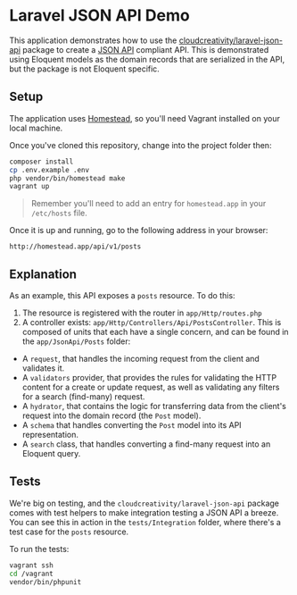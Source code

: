 # Laravel JSON API Demo

This application demonstrates how to use the 
[cloudcreativity/laravel-json-api](https://github.com/cloudcreativity/laravel-json-api)
package to create a [JSON API](http://jsonapi.org) compliant API. This is demonstrated using Eloquent models as
the domain records that are serialized in the API, but the package is not Eloquent specific.

## Setup

The application uses [Homestead](https://laravel.com/docs/homestead), so you'll need Vagrant installed on your
local machine.

Once you've cloned this repository, change into the project folder then:

``` bash
composer install
cp .env.example .env
php vendor/bin/homestead make
vagrant up
```

> Remember you'll need to add an entry for `homestead.app` in your `/etc/hosts` file.

Once it is up and running, go to the following address in your browser:

```
http://homestead.app/api/v1/posts
```

## Explanation

As an example, this API exposes a `posts` resource. To do this:

1. The resource is registered with the router in `app/Http/routes.php`
2. A controller exists: `app/Http/Controllers/Api/PostsController`. This is composed of units that each have a single
concern, and can be found in the `app/JsonApi/Posts` folder:
  - A `request`, that handles the incoming request from the client and validates it.
  - A `validators` provider, that provides the rules for validating the HTTP content for a create or update request,
  as well as validating any filters for a search (find-many) request.
  - A `hydrator`, that contains the logic for transferring data from the client's request into the domain record (the
  `Post` model).
  - A `schema` that handles converting the `Post` model into its API representation.
  - A `search` class, that handles converting a find-many request into an Eloquent query.
  
## Tests

We're big on testing, and the `cloudcreativity/laravel-json-api` package comes with test helpers to make integration 
testing a JSON API a breeze. You can see this in action in the `tests/Integration` folder, where there's a test case
for the `posts` resource.

To run the tests:

``` bash
vagrant ssh
cd /vagrant
vendor/bin/phpunit
```
